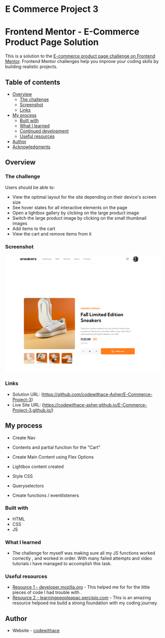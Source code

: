 # E Commerce Project 3

# Frontend Mentor - E-Commerce Product Page Solution

This is a solution to the [E-commerce product page challenge on Frontend Mentor](https://www.frontendmentor.io/challenges/ecommerce-product-page-UPsZ9MJp6). Frontend Mentor challenges help you improve your coding skills by building realistic projects.

## Table of contents

- [Overview](#overview)
  - [The challenge](#the-challenge)
  - [Screenshot](#screenshot)
  - [Links](#links)
- [My process](#my-process)
  - [Built with](#built-with)
  - [What I learned](#what-i-learned)
  - [Continued development](#continued-development)
  - [Useful resources](#useful-resources)
- [Author](#author)
- [Acknowledgments](#acknowledgments)

## Overview

### The challenge

Users should be able to:

- View the optimal layout for the site depending on their device's screen size
- See hover states for all interactive elements on the page
- Open a lightbox gallery by clicking on the large product image
- Switch the large product image by clicking on the small thumbnail images
- Add items to the cart
- View the cart and remove items from it

### Screenshot

<img src="screenshot.png">


### Links

- Solution URL: (https://github.com/codewithace-Asher/E-Commerce-Project-3)
- Live Site URL: (https://codewithace-asher.github.io/E-Commerce-Project-3.github.io/)

## My process

- Create Nav 
- Contents and partial function for the "Cart"
- Create Main Content using Flex Options
- Lightbox content created

- Style CSS

- Queryselectors
- Create functions / eventlisteners 


### Built with

- HTML
- CSS
- JS

### What I learned

- The challenge for myself was making sure all my JS functions worked correctly , and worked in order. With many failed attempts and video tutorials 
i have managed to accomplish this task.



### Useful resources

- [Resource 1 - developer.mozilla.org](https://developer.mozilla.org/en-US/docs/Learn/CSS) - This helped me for for the little pieces of code I had trouble with .
- [Resource 2 - learningpeopleapac.percipio.com](https://learningpeopleapac.percipio.com/) - This is an amazing resource helpoed me build a strong foundation with my coding journey.


## Author

- Website - [codewithace](https://https://github.com/codewithace-Asher)




